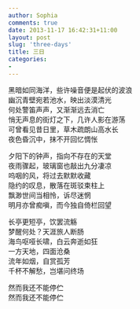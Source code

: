 ```yaml
---
author: Sophia
comments: true
date: 2013-11-17 16:42:31+11:00
layout: post
slug: 'three-days'
title: 三日
categories:
-
---
```

黑暗如同海洋，些许噪音便是起伏的波浪  
幽沉青壁宛若池水，映出淡漠清光  
何处警笛声声，又渐渐远去消亡  
悄无声息的街灯之下，几许人影在游荡  
可曾看见昔日里，草木疏朗山高水长  
夜色昏沉中，抹不开回忆惆怅

夕阳下的钟声，指向不存在的天堂  
夜雨骤起，玻璃窗也敲出九分凄凉  
呜咽的风，将过去默默收藏  
隐约的叹息，散落在斑驳束柱上  
飘渺世间当相怜，诉尽迷惘  
明月亦曾痴嗔，而今独自倚栏回望  

长亭更短亭，饮罢流觞  
梦醒何处？天涯旅人断肠  
海鸟呕哑长啸，白云奔逝如狂  
一方天地，四面沧桑  
流年如烟，自赏孤芳  
千杯不解愁，岂堪问终场

然而我还不能停伫  
然而我还不能停伫